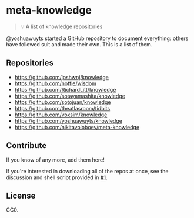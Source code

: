 # meta-knowledge

> 💡 A list of knowledge repositories

@yoshuawuyts started a GitHub repository to document everything: others have followed suit and made their own. This is a list of them. 

## Repositories

- https://github.com/joshwnj/knowledge
- https://github.com/noffle/wisdom
- https://github.com/RichardLitt/knowledge
- https://github.com/sotayamashita/knowledge
- https://github.com/sotojuan/knowledge
- https://github.com/theatlasroom/tidbits
- https://github.com/voxsim/knowledge
- https://github.com/yoshuawuyts/knowledge
- https://github.com/nikitavoloboev/meta-knowledge

## Contribute

If you know of any more, add them here!

If you're interested in downloading all of the repos at once, see the discussion and shell script provided in [#1](https://github.com/RichardLitt/meta-knowledge/issues/1).

## License

CC0.

